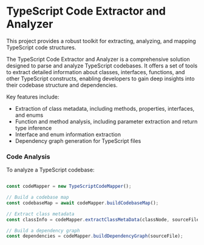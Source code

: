# TypeScript Code Extractor and Analyzer

This project provides a robust toolkit for extracting, analyzing, and mapping TypeScript code structures.

The TypeScript Code Extractor and Analyzer is a comprehensive solution designed to parse and analyze TypeScript codebases. It offers a set of tools to extract detailed information about classes, interfaces, functions, and other TypeScript constructs, enabling developers to gain deep insights into their codebase structure and dependencies.

Key features include:

- Extraction of class metadata, including methods, properties, interfaces, and enums
- Function and method analysis, including parameter extraction and return type inference
- Interface and enum information extraction
- Dependency graph generation for TypeScript files

### Code Analysis

To analyze a TypeScript codebase:

```typescript

const codeMapper = new TypeScriptCodeMapper();

// Build a codebase map
const codebaseMap = await codeMapper.buildCodebaseMap();

// Extract class metadata
const classInfo = codeMapper.extractClassMetaData(classNode, sourceFile);

// Build a dependency graph
const dependencies = codeMapper.buildDependencyGraph(sourceFile);
```



